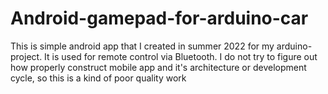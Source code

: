 # Android-gamepad-for-arduino-car

This is simple android app that I created in summer 2022 for my arduino-project. It is used for remote control via Bluetooth. 
I do not try to figure out how properly construct mobile app and it's architecture or development cycle, so this is a kind of poor quality work
